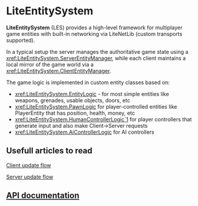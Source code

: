 # LiteEntitySystem

**LiteEntitySystem** (LES) provides a high-level framework for multiplayer game entities with built-in networking via LiteNetLib (custom transports supported). 

In a typical setup the server manages the authoritative game state using a <xref:LiteEntitySystem.ServerEntityManager>, while each client maintains a local mirror of the game world via a <xref:LiteEntitySystem.ClientEntityManager>.

The game logic is implemented in custom entity classes based on:
* <xref:LiteEntitySystem.EntityLogic> - for most simple entities like weapons, grenades, usable objects, doors, etc
* <xref:LiteEntitySystem.PawnLogic> for player-controlled entities like PlayerEntity that has position, health, money, etc
* <xref:LiteEntitySystem.HumanControllerLogic`1> for player controllers that generate input and also make Client->Server requests
* <xref:LiteEntitySystem.AiControllerLogic> for AI controllers

## Usefull articles to read

[Client update flow](articles/client-update-flow.md)

[Server update flow](articles/server-update-flow.md)

## [API documentation](api/index.md)

